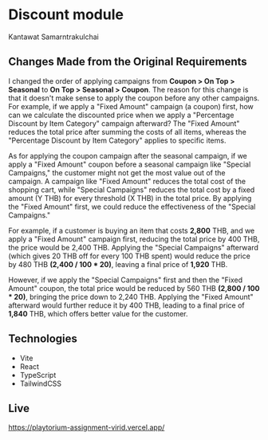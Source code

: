 # Discount module

Kantawat Samarntrakulchai

## Changes Made from the Original Requirements

I changed the order of applying campaigns from **Coupon > On Top > Seasonal** to **On Top > Seasonal > Coupon**. The reason for this change is that it doesn't make sense to apply the coupon before any other campaigns. For example, if we apply a "Fixed Amount" campaign (a coupon) first, how can we calculate the discounted price when we apply a "Percentage Discount by Item Category" campaign afterward? The "Fixed Amount" reduces the total price after summing the costs of all items, whereas the "Percentage Discount by Item Category" applies to specific items.

As for applying the coupon campaign after the seasonal campaign, if we apply a "Fixed Amount" coupon before a seasonal campaign like "Special Campaigns," the customer might not get the most value out of the campaign. A campaign like "Fixed Amount" reduces the total cost of the shopping cart, while "Special Campaigns" reduces the total cost by a fixed amount (Y THB) for every threshold (X THB) in the total price. By applying the "Fixed Amount" first, we could reduce the effectiveness of the "Special Campaigns."

For example, if a customer is buying an item that costs **2,800** THB, and we apply a "Fixed Amount" campaign first, reducing the total price by 400 THB, the price would be 2,400 THB. Applying the "Special Campaigns" afterward (which gives 20 THB off for every 100 THB spent) would reduce the price by 480 THB **(2,400 / 100 \* 20)**, leaving a final price of **1,920** THB.

However, if we apply the "Special Campaigns" first and then the "Fixed Amount" coupon, the total price would be reduced by 560 THB **(2,800 / 100 \* 20)**, bringing the price down to 2,240 THB. Applying the "Fixed Amount" afterward would further reduce it by 400 THB, leading to a final price of **1,840** THB, which offers better value for the customer.

## Technologies

- Vite
- React
- TypeScript
- TailwindCSS

## Live

https://playtorium-assignment-virid.vercel.app/
